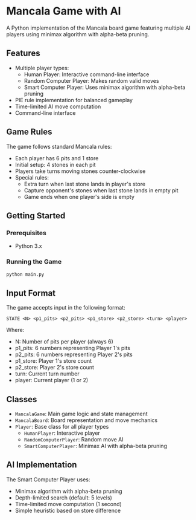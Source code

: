 # Mancala Game with AI

A Python implementation of the Mancala board game featuring multiple AI players using minimax algorithm with alpha-beta pruning.

## Features

- Multiple player types:
  - Human Player: Interactive command-line interface
  - Random Computer Player: Makes random valid moves
  - Smart Computer Player: Uses minimax algorithm with alpha-beta pruning
- PIE rule implementation for balanced gameplay
- Time-limited AI move computation
- Command-line interface

## Game Rules

The game follows standard Mancala rules:
- Each player has 6 pits and 1 store
- Initial setup: 4 stones in each pit
- Players take turns moving stones counter-clockwise
- Special rules:
  - Extra turn when last stone lands in player's store
  - Capture opponent's stones when last stone lands in empty pit
  - Game ends when one player's side is empty

## Getting Started

### Prerequisites
- Python 3.x

### Running the Game
```bash
python main.py
```

## Input Format

The game accepts input in the following format:
```
STATE <N> <p1_pits> <p2_pits> <p1_store> <p2_store> <turn> <player>
```
Where:
- N: Number of pits per player (always 6)
- p1_pits: 6 numbers representing Player 1's pits
- p2_pits: 6 numbers representing Player 2's pits
- p1_store: Player 1's store count
- p2_store: Player 2's store count
- turn: Current turn number
- player: Current player (1 or 2)

## Classes

- `MancalaGame`: Main game logic and state management
- `MancalaBoard`: Board representation and move mechanics
- `Player`: Base class for all player types
  - `HumanPlayer`: Interactive player
  - `RandomComputerPlayer`: Random move AI
  - `SmartComputerPlayer`: Minimax AI with alpha-beta pruning

## AI Implementation

The Smart Computer Player uses:
- Minimax algorithm with alpha-beta pruning
- Depth-limited search (default: 5 levels)
- Time-limited move computation (1 second)
- Simple heuristic based on store difference
